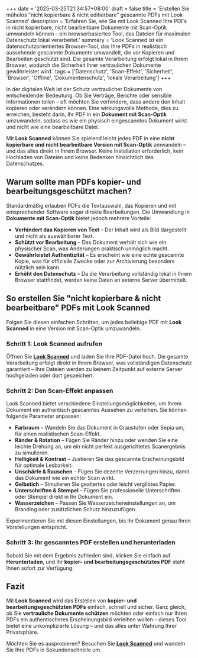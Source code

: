 +++
date = '2025-03-25T21:34:57+08:00'
draft = false
title = 'Erstellen Sie mühelos "nicht kopierbare & nicht editierbare" gescannte PDFs mit Look Scanned'
description = 'Erfahren Sie, wie Sie mit Look Scanned Ihre PDFs in nicht kopierbare, nicht bearbeitbare Dokumente mit Scan-Optik umwandeln können – ein browserbasiertes Tool, das Dateien für maximalen Datenschutz lokal verarbeitet.'
summary = 'Look Scanned ist ein datenschutzorientiertes Browser-Tool, das Ihre PDFs in realistisch aussehende gescannte Dokumente umwandelt, die vor Kopieren und Bearbeiten geschützt sind. Die gesamte Verarbeitung erfolgt lokal in Ihrem Browser, wodurch die Sicherheit Ihrer vertraulichen Dokumente gewährleistet wird.'
tags = ['Datenschutz', 'Scan-Effekt', 'Sicherheit', 'Browser', 'Offline', 'Dokumentenschutz', 'lokale Verarbeitung']
+++

In der digitalen Welt ist der Schutz vertraulicher Dokumente von entscheidender Bedeutung. Ob Sie Verträge, Berichte oder sensible Informationen teilen – oft möchten Sie verhindern, dass andere den Inhalt kopieren oder verändern können. Eine wirkungsvolle Methode, dies zu erreichen, besteht darin, Ihr PDF in ein **Dokument mit Scan-Optik** umzuwandeln, sodass es wie ein physisch eingescanntes Dokument wirkt und nicht wie eine bearbeitbare Datei.

Mit **Look Scanned** können Sie spielend leicht jedes PDF in eine **nicht kopierbare und nicht bearbeitbare Version mit Scan-Optik** umwandeln – und das alles direkt in Ihrem Browser. Keine Installation erforderlich, kein Hochladen von Dateien und keine Bedenken hinsichtlich des Datenschutzes.

## Warum sollte man PDFs kopier- und bearbeitungsgeschützt machen?

Standardmäßig erlauben PDFs die Textauswahl, das Kopieren und mit entsprechender Software sogar direkte Bearbeitungen. Die Umwandlung in **Dokumente mit Scan-Optik** bietet jedoch mehrere Vorteile:

- **Verhindert das Kopieren von Text** – Der Inhalt wird als Bild dargestellt und nicht als auswählbarer Text.
- **Schützt vor Bearbeitung** – Das Dokument verhält sich wie ein physischer Scan, was Änderungen praktisch unmöglich macht.
- **Gewährleistet Authentizität** – Es erscheint wie eine echte gescannte Kopie, was für offizielle Zwecke oder zur Archivierung besonders nützlich sein kann.
- **Erhöht den Datenschutz** – Da die Verarbeitung vollständig lokal in Ihrem Browser stattfindet, werden keine Daten an externe Server übermittelt.

## So erstellen Sie "nicht kopierbare & nicht bearbeitbare" PDFs mit Look Scanned

Folgen Sie diesen einfachen Schritten, um jedes beliebige PDF mit **Look Scanned** in eine Version mit Scan-Optik umzuwandeln.

### Schritt 1: Look Scanned aufrufen

Öffnen Sie **[Look Scanned](https://lookscanned.io)** und laden Sie Ihre PDF-Datei hoch. Die gesamte Verarbeitung erfolgt direkt in Ihrem Browser, was vollständigen Datenschutz garantiert – Ihre Dateien werden zu keinem Zeitpunkt auf externe Server hochgeladen oder dort gespeichert.

### Schritt 2: Den Scan-Effekt anpassen

Look Scanned bietet verschiedene Einstellungsmöglichkeiten, um Ihrem Dokument ein authentisch gescanntes Aussehen zu verleihen. Sie können folgende Parameter anpassen:

- **Farbraum** – Wandeln Sie das Dokument in Graustufen oder Sepia um, für einen realistischen Scan-Effekt.
- **Ränder & Rotation** – Fügen Sie Ränder hinzu oder wenden Sie eine leichte Drehung an, um ein nicht perfekt ausgerichtetes Scanergebnis zu simulieren.
- **Helligkeit & Kontrast** – Justieren Sie das gescannte Erscheinungsbild für optimale Lesbarkeit.
- **Unschärfe & Rauschen** – Fügen Sie dezente Verzerrungen hinzu, damit das Dokument wie ein echter Scan wirkt.
- **Gelbstich** – Simulieren Sie gealtertes oder leicht vergilbtes Papier.
- **Unterschriften & Stempel** – Fügen Sie professionelle Unterschriften oder Stempel direkt in Ihr Dokument ein.
- **Wasserzeichen** – Passen Sie Wasserzeicheneinstellungen an, um Branding oder zusätzlichen Schutz hinzuzufügen.

Experimentieren Sie mit diesen Einstellungen, bis Ihr Dokument genau Ihren Vorstellungen entspricht.

### Schritt 3: Ihr gescanntes PDF erstellen und herunterladen

Sobald Sie mit dem Ergebnis zufrieden sind, klicken Sie einfach auf **Herunterladen**, und Ihr **kopier- und bearbeitungsgeschütztes PDF** steht Ihnen sofort zur Verfügung.

## Fazit

Mit **Look Scanned** wird das Erstellen von **kopier- und bearbeitungsgeschützten PDFs** einfach, schnell und sicher. Ganz gleich, ob Sie **vertrauliche Dokumente schützen** möchten oder einfach nur Ihren PDFs ein authentischeres Erscheinungsbild verleihen wollen – dieses Tool bietet eine unkomplizierte Lösung – und das alles unter Wahrung Ihrer Privatsphäre.

Möchten Sie es ausprobieren? Besuchen Sie **[Look Scanned](https://lookscanned.io)** und wandeln Sie Ihre PDFs in Sekundenschnelle um.
